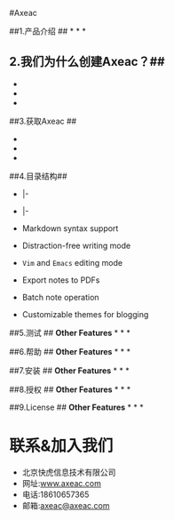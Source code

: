 #Axeac

##1.产品介绍 ##
* 
* 
*  

## 2.我们为什么创建Axeac？##

* 
* 
* 

##3.获取Axeac ##

* 
* 
*  


##4.目录结构##
* |-
* |-

* Markdown syntax support
* Distraction-free writing mode
* `Vim` and `Emacs` editing mode
* Export notes to PDFs
* Batch note operation
* Customizable themes for blogging

  
##5.测试 ##
**Other Features**
* 
* 
* 


##6.帮助 ##
**Other Features**
* 
* 
*  

##7.安装 ##
**Other Features**
* 
* 
*  

##8.授权 ##
**Other Features**
* 
* 
*  

##9.License ##
**Other Features**
* 
* 
*  

# 联系&加入我们

* 北京快虎信息技术有限公司
* 网址:www.axeac.com
* 电话:18610657365
* 邮箱:axeac@axeac.com  
